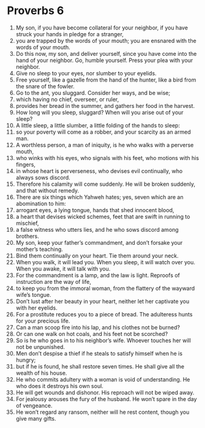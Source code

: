 ﻿
# Proverbs 6
1. My son, if you have become collateral for your neighbor, if you have struck your hands in pledge for a stranger, 
2. you are trapped by the words of your mouth; you are ensnared with the words of your mouth. 
3. Do this now, my son, and deliver yourself, since you have come into the hand of your neighbor. Go, humble yourself. Press your plea with your neighbor. 
4. Give no sleep to your eyes, nor slumber to your eyelids. 
5. Free yourself, like a gazelle from the hand of the hunter, like a bird from the snare of the fowler. 
6. Go to the ant, you sluggard. Consider her ways, and be wise; 
7. which having no chief, overseer, or ruler, 
8. provides her bread in the summer, and gathers her food in the harvest. 
9. How long will you sleep, sluggard? When will you arise out of your sleep? 
10. A little sleep, a little slumber, a little folding of the hands to sleep: 
11. so your poverty will come as a robber, and your scarcity as an armed man. 
12. A worthless person, a man of iniquity, is he who walks with a perverse mouth, 
13. who winks with his eyes, who signals with his feet, who motions with his fingers, 
14. in whose heart is perverseness, who devises evil continually, who always sows discord. 
15. Therefore his calamity will come suddenly. He will be broken suddenly, and that without remedy. 
16. There are six things which Yahweh hates; yes, seven which are an abomination to him: 
17. arrogant eyes, a lying tongue, hands that shed innocent blood, 
18. a heart that devises wicked schemes, feet that are swift in running to mischief, 
19. a false witness who utters lies, and he who sows discord among brothers. 
20. My son, keep your father’s commandment, and don’t forsake your mother’s teaching. 
21. Bind them continually on your heart. Tie them around your neck. 
22. When you walk, it will lead you. When you sleep, it will watch over you. When you awake, it will talk with you. 
23. For the commandment is a lamp, and the law is light. Reproofs of instruction are the way of life, 
24. to keep you from the immoral woman, from the flattery of the wayward wife’s tongue. 
25. Don’t lust after her beauty in your heart, neither let her captivate you with her eyelids. 
26. For a prostitute reduces you to a piece of bread. The adulteress hunts for your precious life. 
27. Can a man scoop fire into his lap, and his clothes not be burned? 
28. Or can one walk on hot coals, and his feet not be scorched? 
29. So is he who goes in to his neighbor’s wife. Whoever touches her will not be unpunished. 
30. Men don’t despise a thief if he steals to satisfy himself when he is hungry; 
31. but if he is found, he shall restore seven times. He shall give all the wealth of his house. 
32. He who commits adultery with a woman is void of understanding. He who does it destroys his own soul. 
33. He will get wounds and dishonor. His reproach will not be wiped away. 
34. For jealousy arouses the fury of the husband. He won’t spare in the day of vengeance. 
35. He won’t regard any ransom, neither will he rest content, though you give many gifts. 

